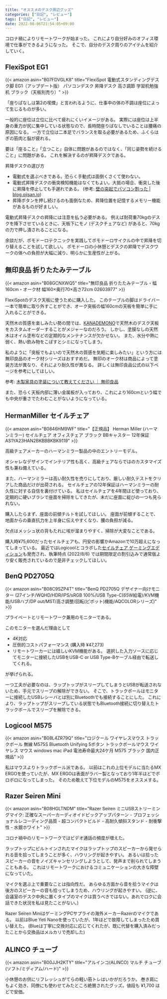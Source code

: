 ```yaml
---
title: "オススメのデスク周辺グッズ"
categories: ["日記", "レビュー"]
tags: ["日記", "レビュー"]
date: 2022-08-06T21:54:05+09:00
---
```


コロナ禍によりリモートワークが始まった。
これにより自分好みのオフィス環境で仕事ができるようになった。
そこで、自分のデスク周りのアイテムを紹介していく。

## FlexiSpot EG1

{{< amazon asin="B07FDVGLK8" title="FlexiSpot 電動式スタンディングデスク脚 EG1（アップデート版） パソコンデスク 昇降デスク 高さ調節 学習机勉強机 ブラック（天板別売り）" >}}

「座りぱなしは第2の喫煙」と言われるように、仕事中の体の不調は座位によって生じるものが多い。

一般的に座位は立位に比べて疲れにくいイメージがある。
実際には座位は上半身の重力が尻に集中している状態なので、長時間座りぱなしでいることは腰痛の原因になる。
一方で立位は二本足でバランスを取る必要があるため、ふくらはぎの筋肉と脳が疲れる。

要は「座ること」「立つこと」自体に問題があるのではなく、「同じ姿勢を続けること」に問題がある。
これを解決するのが昇降デスクである。

昇降デスクの選び方

- 電動式を選ぶべきである。恐らく手動式は面倒くさくて使わない。
- 電動式昇降デスクの衝突検知機能はなくてもよい。大抵の場合、衝突した後に昇降を停止しても手遅れである。
  (参考: [壁の突起でパソコン割った | blog.ojisan.io](https://blog.ojisan.io/wall-break-my-pc/))
- 昇降ボタンを押し続けるのも面倒なため、昇降位置を記憶するメモリー機能があるものが好ましい。

電動式昇降デスクの昇降には注意を払う必要がある。
例えば耐荷重70kgのデスクを降下させているときに、天板下にモノ (デスクチェアなど) があると、70kgの力で押し潰されることになる。

余談だが、ポモドーロテクニックを実践してポモドーロサイクルの中で昇降を切り替えることを試して欲しい。
ポモドーロの小休憩とデスクの昇降でデスクワークの体への負担が大幅に減り、明らかに生産性が上がる。

## 無印良品 折りたたみテーブル

{{< amazon asin="B08GCNXWQ5" title="無印良品 折りたたみテーブル・幅160cm・オーク材 幅160×奥行70×高さ72cm 02603977" >}}

FlexiSpotのデスク天板に使うために購入した。
このテーブルの脚はドライバー一本で簡単に取り外すことができ、オーク突板の幅160cmの天板を簡単に手に入れることができる。

天然木の質感を楽しみたい勢の間では、[KANADEMONO](https://kanademono.design)で天然木のデスク天板をカスタムオーダーすることがメジャーなのだろう。
しかし、塗膜なしの天然木はオイル塗布などの定期的なメンテナンスが欠かせない。
また、水分や熱に弱く、熱い飲み物をこぼすとシミになってしまう。

私のように「突板でもよいので天然木の質感を気軽に楽しみたい」という方には無印良品のオーク材シリーズはおすすめだ。
無印のオーク材は商品によって塗装方法が異なり、それにより耐久性が異なる。
詳しくは無印良品公式の以下ページを参考にしてほしい。

参考: [木製家具の塗装について教えてください ｜ 無印良品](https://www.muji.net/mt/contact/more/028130.html)

また、恐らく天板内部に薄い金属板が入っており、これにより160cmという幅でも中央が重さでたわむことがないようになっている。

## HermanMiller セイルチェア

{{< amazon asin="B0846HM9WF" title="【正規品】 Herman Miller (ハーマンミラー) セイルチェア オフィスチェア ブラック BBキャスター 12年保証 AS1YA23HAN2BKBBBKBK9119" >}}

高級チェアメーカーのハーマンミラー製品の中のエントリーモデル。

オシャレなデザインでインテリア性も高く、高級チェアならではのカスタマイズ性も兼ね備えている。

また、ハーマンミラーは高い耐久性を売りにしており、厳しい耐久テストをクリアした商品だけが出荷される。
セイルチェアの12年保証はハーマンミラーの耐久性に対する自信を裏付けている。
私はセイルチェアを4年間ほど使っており、定期的に硬いブラシで座面を掃除をしてきたが、未だに座面に綻びの一つも見られない。

購入したらまず、座面の前傾チルトを試してほしい。
座面が前傾することで、地面からの垂直抗力を上半身に伝えやすくなり、腰の負担が減る。

欠点はメッシュ状の背もたれに埃が溜まりやすく、掃除が大変なことである。

購入時¥75,600だったセイルチェアも、円安の影響かAmazonで10万超えになってしまっている。
最近ではLogicoolとコラボした[セイルチェア ゲーミングエディション](https://jpgaming.hermanmiller.com/products/sayl-chair-red)も発売され、執筆時点 (2022/8/6) では期間限定の割引込みで通常版より安く販売されているので是非チェックしてほしい。

## BenQ PD2705Q

{{< amazon asin="B08C9SZP4T" title="BenQ PD2705Q デザイナー向けモニター (27インチ/WQHD/HDR/IPS/sRGB 100%/USB Type-C(65W給電)/KVM機能/USBハブ/DP out/MST/高さ調整/回転(ピボット)機能/AQCOLORシリーズ)" >}}

プライベートとリモートワーク兼用のモニターである。

このモニターを選んだ理由として

- 4K対応
- 圧倒的コストパフォーマンス (購入時 ¥47,273)
- リモートワーカーには嬉しいKVM機能がある。
  選択した入力ソースに応じてモニターに接続したUSBをUSB-C or USB Type-Bケーブル経由で転送してくれる。

が挙げられる。

一つ工夫が必要なのは、ラップトップがスリープしてしまうとUSBが転送されないため、手元でスリープの解除ができない。
そこで、トラックボールはモニターに接続したUSBレシーバとは別にBluetoothでも接続することにした。
これにより、ラップトップがスリープしている状態でもBluetooth接続に切り替えたトラックボールでスリープを解除できる。

## Logicool M575

{{< amazon asin="B08L4ZR79Q" title="ロジクール ワイヤレスマウス トラックボール 無線 M575S Bluetooth Unifying 5ボタン トラックボールマウス ワイヤレス マウス windows mac iPad 電池寿命最大24ケ月 M575 ブラック 国内正規品" >}}

私はマウスよりトラックボール派である。
以前はこれの上位モデルに当たるMX ERGOを使っていたが、MX ERGOは表面がラバー製となっており1年半ほどでボロボロになってしまった。
そのため敢えて下位モデルのM575をオススメする。

## Razer Seiren Mini

{{< amazon asin="B08HGLTNDM" title="Razer Seiren ミニUSBストリーミングマイク: 正確なスーパーカーディオイドピックアップパターン - プロフェッショナルレコーディング品質 - 超コンパクトビルド - 高耐久傾斜スタンド - 耐衝撃性 - 水銀ホワイト" >}}

コロナ禍中のリモートワークではビデオ通話の頻度が増えた。

ラップトップにビルトインされたマイクはラップトップのスピーカーから発せられる音を拾ってしまうことが多く、ハウリングが起きやすい。
あるいは拾ったスピーカーの音をノイズキャンセリングしようとして、発声まで削られてしまうこともある。
これはリモートワークにおけるコミュニケーションの大きな障壁になっていた。

マイクを選ぶ上で重要なことは指向性だ。
あらゆる方面から音を拾うマイクは後方のスピーカーの音も拾ってしまうため、ハウリングが起きやすい。
(逆に、会議室のデスク中央に置くタイプのマイクは買うべきではない。あれでロクに会話できた状況を私は見たことがない。)

Razer Seiren MiniはゲーミングPCサプライの海外メーカーRazerのマイクである。
以前はBlue Yeti Nanoを使っていたが、1年ほどで故障してしまったため買い替えた。
(Blueは丁寧に交換対応に応じてくれたが、既に代替を購入済みだったことから交換品はメルカリで売却した)

## ALINCO チューブ

{{< amazon asin="B00JJH2KTY" title="アルインコ(ALINCO) マルチ チューブ (ソフト/ミディアム/ハード)" >}}

小休憩のお供にリフレッシュがてらの軽い筋トレはいかがだろうか。
巻き肩にもよく効き、同僚にも使わせてみたところ絶賛されたグッズ。値段も ¥1,700 ほどで安価。
